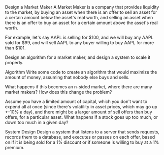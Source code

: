 Design a Market Maker
A Market Maker is a company that provides liquidity to the market, by buying an asset when there is an offer to sell an asset for a certain amount below the asset's real worth, and selling an asset when there is an offer to buy an asset for a certain amount above the asset's real worth.

For example, let's say AAPL is selling for $100, and we will buy any AAPL sold for $99, and will sell AAPL to any buyer willing to buy AAPL for more than $101.

Design an algorithm for a market maker, and design a system to scale it properly.

Algorithm
Write some code to create an algorithm that would maximize the amount of money, assuming that nobody else buys and sells.

What happens if this becomes an n-sided market, where there are many market makers? How does this change the problem?

Assume you have a limited amount of capital, which you don't want to expend all at once (since there's volatility in asset prices, which may go up +-10% a day), and there might be a larger amount of sell offers than buy offers, for a particular asset. What happens if a stock goes up too much, or down too much in a given day?

System Design
Design a system that listens to a server that sends requests, records them to a database, and executes or passes on each offer, based on if it is being sold for a 1% discount or if someone is willing to buy at a 1% premium.
